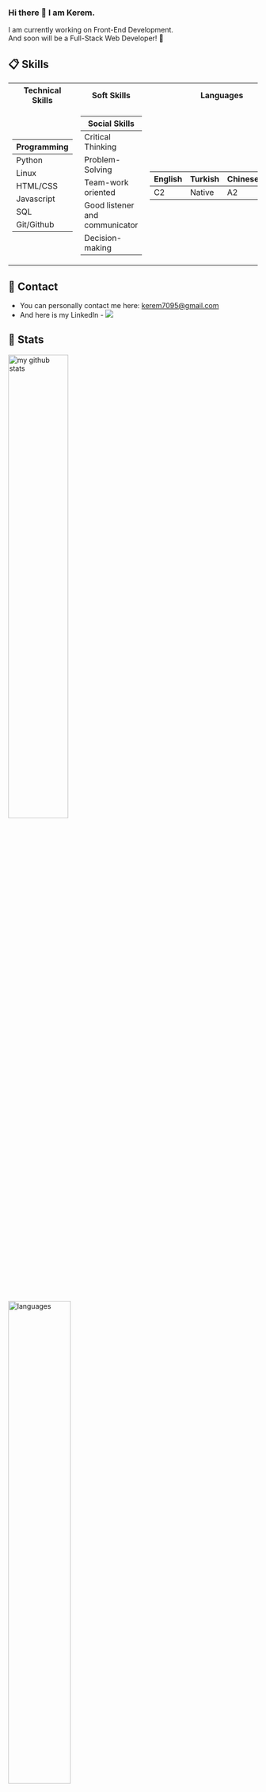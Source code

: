 ### Hi there 👋 I am Kerem.

I am currently working on Front-End Development. <br>
And soon will be a Full-Stack Web Developer! 🎨


## 📋 Skills

<table>
<tr><th> Technical Skills </th><th> Soft Skills </th> <th> Languages </th> </tr>
<tr><td>

|Programming|
|--|
|Python|
|Linux|
|HTML/CSS|
|Javascript|
|SQL|
|Git/Github|

</td><td>
  
|Social Skills|
|--|
|Critical Thinking|
|Problem-Solving|
|Team-work oriented|
|Good listener and communicator|
|Decision-making|

</td><td>

|English|Turkish|Chinese|Dutch 
|--|--|--|--|
|C2|Native|A2|PREP|

</td></tr> 
</table>

## 💬 Contact
- You can personally contact me here: kerem7095@gmail.com
- And here is my LinkedIn - [![](https://img.shields.io/badge/linkedin-%230077B5.svg?&style=for-the-badge&logo=linkedin&logoColor=white)](https://www.linkedin.com/in/keremilhan/)

## 📑 Stats
<img src="https://github-readme-stats.vercel.app/api?username=keremilhan&theme=chartreuse-dark&show_icons=true" alt="my github stats" width="49%"/>&nbsp;
<br>
<img src="https://github-readme-stats.vercel.app/api/top-langs/?username=keremilhan&theme=chartreuse-dark&layout=compact" alt="languages" width="50%" >
